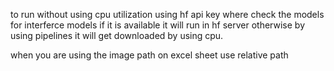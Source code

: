 to run without using cpu utilization using hf api key where check the models for interferce models if it is available it will run in hf server otherwise by using pipelines it will get downloaded by using cpu.

when you are using the image path on excel sheet use relative path